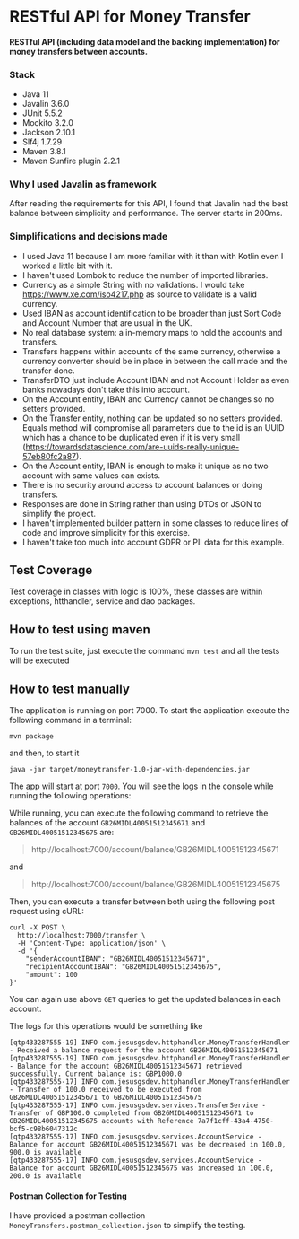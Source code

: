 # RESTful API for Money Transfer

#### RESTful API (including data model and the backing implementation) for money transfers between accounts.

### Stack
- Java 11
- Javalin 3.6.0
- JUnit 5.5.2
- Mockito 3.2.0
- Jackson 2.10.1
- Slf4j 1.7.29
- Maven 3.8.1
- Maven Sunfire plugin 2.2.1

### Why I used Javalin as framework
After reading the requirements for this API, I found that Javalin had the best balance between simplicity and performance. The server starts in 200ms.

### Simplifications and decisions made
- I used Java 11 because I am more familiar with it than with Kotlin even I worked a little bit with it.
- I haven't used Lombok to reduce the number of imported libraries.
- Currency as a simple String with no validations. I would take https://www.xe.com/iso4217.php as source to validate is a valid currency.
- Used IBAN as account identification to be broader than just Sort Code and Account Number that are usual in the UK.
- No real database system: a in-memory maps to hold the accounts and transfers.
- Transfers happens within accounts of the same currency, otherwise a currency converter should be in place in between the call made and the transfer done.
- TransferDTO just include Account IBAN and not Account Holder as even banks nowadays don't take this into account.
- On the Account entity, IBAN and Currency cannot be changes so no setters provided.
- On the Transfer entity, nothing can be updated so no setters provided. Equals method will compromise all parameters due to the id is an UUID which has a chance to be duplicated even if it is very small (https://towardsdatascience.com/are-uuids-really-unique-57eb80fc2a87).
- On the Account entity, IBAN is enough to make it unique as no two account with same values can exists.
- There is no security around access to account balances or doing transfers.
- Responses are done in String rather than using DTOs or JSON to simplify the project.
- I haven't implemented builder pattern in some classes to reduce lines of code and improve simplicity for this exercise.
- I haven't take too much into account GDPR or PII data for this example.

## Test Coverage
Test coverage in classes with logic is 100%, these classes are within exceptions, htthandler, service and dao packages.

## How to test using maven
To run the test suite, just execute the command `mvn test` and all the tests will be executed

## How to test manually
The application is running on port 7000.
To start the application execute the following command in a terminal:
```
mvn package
```
and then, to start it
```
java -jar target/moneytransfer-1.0-jar-with-dependencies.jar
```

The app will start at port `7000`. You will see the logs in the console while running the following operations:

While running, you can execute the following command to retrieve the balances of the account `GB26MIDL40051512345671` and `GB26MIDL40051512345675` are:
> http://localhost:7000/account/balance/GB26MIDL40051512345671

and
> http://localhost:7000/account/balance/GB26MIDL40051512345675

Then, you can execute a transfer between both using the following post request using cURL:

```
curl -X POST \
  http://localhost:7000/transfer \
  -H 'Content-Type: application/json' \
  -d '{
    "senderAccountIBAN": "GB26MIDL40051512345671",
    "recipientAccountIBAN": "GB26MIDL40051512345675",
    "amount": 100
}'
```
You can again use above `GET` queries to get the updated balances in each account.

The logs for this operations would be something like
```
[qtp433287555-19] INFO com.jesusgsdev.httphandler.MoneyTransferHandler - Received a balance request for the account GB26MIDL40051512345671
[qtp433287555-19] INFO com.jesusgsdev.httphandler.MoneyTransferHandler - Balance for the account GB26MIDL40051512345671 retrieved successfully. Current balance is: GBP1000.0
[qtp433287555-17] INFO com.jesusgsdev.httphandler.MoneyTransferHandler - Transfer of 100.0 received to be executed from GB26MIDL40051512345671 to GB26MIDL40051512345675
[qtp433287555-17] INFO com.jesusgsdev.services.TransferService - Transfer of GBP100.0 completed from GB26MIDL40051512345671 to GB26MIDL40051512345675 accounts with Reference 7a7f1cff-43a4-4750-bcf5-c98b6047312c
[qtp433287555-17] INFO com.jesusgsdev.services.AccountService - Balance for account GB26MIDL40051512345671 was be decreased in 100.0, 900.0 is available
[qtp433287555-17] INFO com.jesusgsdev.services.AccountService - Balance for account GB26MIDL40051512345675 was increased in 100.0, 200.0 is available
```

#### Postman Collection for Testing
I have provided a postman collection `MoneyTransfers.postman_collection.json` to simplify the testing.